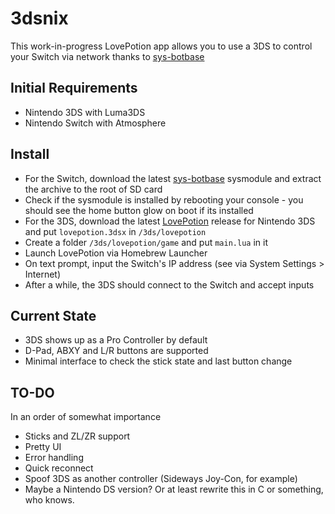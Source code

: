 # 3dsnix
This work-in-progress LovePotion app allows you to use a 3DS to control your Switch via network thanks to [sys-botbase](https://github.com/olliz0r/sys-botbase)
## Initial Requirements
- Nintendo 3DS with Luma3DS
- Nintendo Switch with Atmosphere
## Install
- For the Switch, download the latest [sys-botbase](https://github.com/olliz0r/sys-botbase/releases) sysmodule and extract the archive to the root of SD card
- Check if the sysmodule is installed by rebooting your console - you should see the home button glow on boot if its installed
- For the 3DS, download the latest [LovePotion](https://github.com/lovebrew/lovepotion/releases) release for Nintendo 3DS and put `lovepotion.3dsx` in `/3ds/lovepotion`
- Create a folder `/3ds/lovepotion/game` and put `main.lua` in it
- Launch LovePotion via Homebrew Launcher
- On text prompt, input the Switch's IP address (see via System Settings > Internet)
- After a while, the 3DS should connect to the Switch and accept inputs
## Current State
- 3DS shows up as a Pro Controller by default
- D-Pad, ABXY and L/R buttons are supported
- Minimal interface to check the stick state and last button change
## TO-DO
In an order of somewhat importance
- Sticks and ZL/ZR support
- Pretty UI
- Error handling
- Quick reconnect
- Spoof 3DS as another controller (Sideways Joy-Con, for example)
- Maybe a Nintendo DS version? Or at least rewrite this in C or something, who knows.
